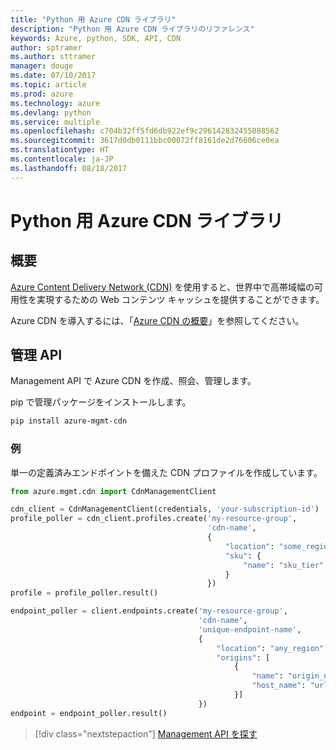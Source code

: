 ```yaml
---
title: "Python 用 Azure CDN ライブラリ"
description: "Python 用 Azure CDN ライブラリのリファレンス"
keywords: Azure, python, SDK, API, CDN
author: sptramer
ms.author: sttramer
manager: douge
ms.date: 07/10/2017
ms.topic: article
ms.prod: azure
ms.technology: azure
ms.devlang: python
ms.service: multiple
ms.openlocfilehash: c704b32ff5fd6db922ef9c296142832455088562
ms.sourcegitcommit: 3617d0db0111bbc00072ff8161de2d76606ce0ea
ms.translationtype: HT
ms.contentlocale: ja-JP
ms.lasthandoff: 08/18/2017
---
```

# <a name="azure-cdn-libraries-for-python"></a>Python 用 Azure CDN ライブラリ

## <a name="overview"></a>概要

[Azure Content Delivery Network (CDN)](https://docs.microsoft.com/en-us/azure/cdn/cdn-overview) を使用すると、世界中で高帯域幅の可用性を実現するための Web コンテンツ キャッシュを提供することができます。

Azure CDN を導入するには、「[Azure CDN の概要](https://docs.microsoft.com/en-us/azure/cdn/cdn-create-new-endpoint)」を参照してください。

## <a name="management-apis"></a>管理 API

Management API で Azure CDN を作成、照会、管理します。

pip で管理パッケージをインストールします。

```bash
pip install azure-mgmt-cdn
```

### <a name="example"></a>例

単一の定義済みエンドポイントを備えた CDN プロファイルを作成しています。

```python
from azure.mgmt.cdn import CdnManagementClient

cdn_client = CdnManagementClient(credentials, 'your-subscription-id')
profile_poller = cdn_client.profiles.create('my-resource-group',
                                            'cdn-name',
                                            {
                                                "location": "some_region", 
                                                "sku": {
                                                    "name": "sku_tier"
                                                } 
                                            })
profile = profile_poller.result()

endpoint_poller = client.endpoints.create('my-resource-group',
                                          'cdn-name',
                                          'unique-endpoint-name', 
                                          { 
                                              "location": "any_region", 
                                              "origins": [
                                                  {
                                                      "name": "origin_name", 
                                                      "host_name": "url"
                                                  }]
                                          })
endpoint = endpoint_poller.result()
```

> [!div class="nextstepaction"]
> [Management API を探す](/python/api/overview/azure/cdn/managementlibrary)

